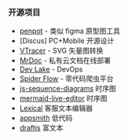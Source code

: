 ### 开源项目

- [penpot](https://github.com/penpot/penpot) - 类似 figma 原型图工具
- [Discus] PC+Mobile 开源设计
- [VTracer](https://github.com/visioncortex/vtracer) - SVG 矢量图转换
- [MrDoc](https://github.com/zmister2016/MrDoc) - 私有云文档在线部署
- [Dev Lake](https://github.com/merico-dev/lake) - DevOps
- [Spider Flow](https://github.com/ssssssss-team/spider-flow) - 零代码爬虫平台
- [js-sequence-diagrams](https://github.com/bramp/js-sequence-diagrams/) 时序图
- [mermaid-live-editor](https://github.com/mermaid-js/mermaid) 时序图
- [Lexical](https://github.com/facebook/lexical) 客服文本编辑器
- [appsmith](https://github.com/appsmithorg/appsmith) 低代码
- [draftjs](https://draftjs.org/) 富文本

